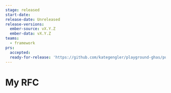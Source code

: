 ```yaml
---
stage: released
start-date:
release-date: Unreleased
release-versions:
  ember-source: vX.Y.Z
  ember-data: vX.Y.Z
teams:
  - framework
prs:
  accepted:
  ready-for-release: 'https://github.com/kategengler/playground-ghas/pull/110'
---
```

# My RFC
